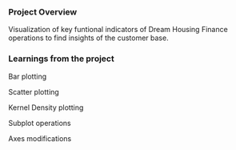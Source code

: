 ### Project Overview

 Visualization of key funtional indicators of Dream Housing Finance operations to find insights of the customer base. 


### Learnings from the project

 Bar plotting

Scatter plotting

Kernel Density plotting

Subplot operations

Axes modifications


